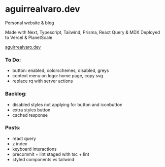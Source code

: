 # aguirrealvaro.dev

Personal website & blog

Made with Next, Typescript, Tailwind, Prisma, React Query & MDX
Deployed to Vercel & PlanetScale

[aguirrealvaro.dev](https://aguirrealvaro.dev)

### To Do:

- button: enabled, colorschemes, disabled, greys
- context menu on logo: home page, copy svg
- replace rq with server actions

### Backlog:

- disabled styles not applying for button and iconbutton
- extra styles button
- cached response

### Posts:

- react query
- z index
- keyboard interactions
- precommit + lint staged with tsc + lint
- styled components vs tailwind
